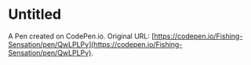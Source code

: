 # Untitled

A Pen created on CodePen.io. Original URL: [https://codepen.io/Fishing-Sensation/pen/QwLPLPv](https://codepen.io/Fishing-Sensation/pen/QwLPLPv).

